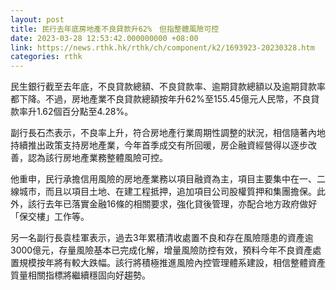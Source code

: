 ```yaml
---
layout: post
title: 民行去年底房地產不良貸款升62%　但指整體風險可控
date: 2023-03-28 12:53:42.000000000 +08:00
link: https://news.rthk.hk/rthk/ch/component/k2/1693923-20230328.htm
categories: rthk
---
```


民生銀行截至去年底，不良貸款總額、不良貸款率、逾期貸款總額以及逾期貸款率都下降。不過，房地產業不良貸款總額按年升62%至155.45億元人民幣，不良貸款率升1.62個百分點至4.28%。

副行長石杰表示，不良率上升，符合房地產行業周期性調整的狀況，相信隨著內地持續推出政策支持房地產業，今年首季成交有所回暖，房企融資經營得以逐步改善，認為該行房地產業務整體風險可控。

他重申，民行承擔信用風險的房地產業務以項目融資為主，項目主要集中在一、二線城市，而且以項目土地、在建工程抵押，追加項目公司股權質押和集團擔保。此外，該行去年已落實金融16條的相關要求，強化貸後管理，亦配合地方政府做好「保交樓」工作等。

另一名副行長袁桂軍表示，過去3年累積清收處置不良和存在風險隱患的資產逾3000億元，存量風險基本已完成化解，增量風險防控有效，預料今年不良資產處置規模按年將有較大跌幅。該行將積極推進風險內控管理體系建設，相信整體資產質量相關指標將繼續穩固向好趨勢。
